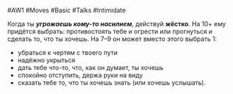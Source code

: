 #AW1 #Moves #Basic #Talks #Intimidate 

Когда ты ***угрожаешь кому-то насилием***, действуй **жёстко**. 
На 10+ ему придётся выбрать: противостоять тебе и огрести или прогнуться и сделать то, что ты хочешь. На 7–9 он может вместо этого выбрать 1: 
- убраться к чертям с твоего пути
- надёжно укрыться
- дать тебе что-то, что, как он думает, ты хочешь
- спокойно отступить, держа руки на виду
- сказать тебе то, что ты хочешь знать (или хочешь услышать).